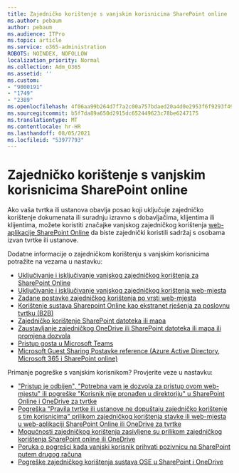```yaml
---
title: Zajedničko korištenje s vanjskim korisnicima SharePoint online
ms.author: pebaum
author: pebaum
ms.audience: ITPro
ms.topic: article
ms.service: o365-administration
ROBOTS: NOINDEX, NOFOLLOW
localization_priority: Normal
ms.collection: Adm_O365
ms.assetid: ''
ms.custom:
- "9000191"
- "1749"
- "2389"
ms.openlocfilehash: 4f06aa99b264d7f7a2c00a757bdaed20a4d0e2953f6f9293f4987ae448fb17bb
ms.sourcegitcommit: b5f7da89a650d2915dc652449623c78be6247175
ms.translationtype: MT
ms.contentlocale: hr-HR
ms.lasthandoff: 08/05/2021
ms.locfileid: "53977793"
---
```

# <a name="external-sharing-in-sharepoint-online"></a>Zajedničko korištenje s vanjskim korisnicima SharePoint online

Ako vaša tvrtka ili ustanova obavlja posao koji uključuje zajedničko korištenje dokumenata ili suradnju izravno s dobavljačima, klijentima ili klijentima, možete koristiti značajke vanjskog zajedničkog korištenja [web-aplikacije SharePoint Online](https://docs.microsoft.com/sharepoint/external-sharing-overview) da biste zajednički koristili sadržaj s osobama izvan tvrtke ili ustanove.

Dodatne informacije o zajedničkom korištenju s vanjskim korisnicima potražite na vezama u nastavku:

- [Uključivanje i isključivanje vanjskog zajedničkog korištenja za SharePoint Online](https://docs.microsoft.com/sharepoint/turn-external-sharing-on-or-off)
- [Uključivanje i isključivanje vanjskog zajedničkog korištenja web-mjesta](https://docs.microsoft.com/sharepoint/change-external-sharing-site)
- [Zadane postavke zajedničkog korištenja po vrsti web-mjesta](https://docs.microsoft.com/Office365/Enterprise/microsoft-365-guest-settings#sharepoint-site-level)
- [Korištenje sustava Sharepoint Online kao ekstranet rješenja za poslovnu tvrtku (B2B)](https://docs.microsoft.com/sharepoint/create-b2b-extranet)
- [Zajedničko korištenje SharePoint datoteka ili mapa](https://support.office.com/article/share-sharepoint-files-or-folders-1fe37332-0f9a-4719-970e-d2578da4941c)
- [Zaustavljanje zajedničkog OneDrive ili SharePoint datoteka ili mapa ili promjena dozvola](https://support.office.com/article/stop-sharing-onedrive-or-sharepoint-files-or-folders-or-change-permissions-0a36470f-d7fe-40a0-bd74-0ac6c1e13323)
- [Pristup gosta u Microsoft Teams](https://docs.microsoft.com/MicrosoftTeams/guest-access)
- [Microsoft Guest Sharing Postavke reference (Azure Active Directory, Microsoft 365 i SharePoint online)](https://docs.microsoft.com/Office365/Enterprise/microsoft-365-guest-settings)

Primanje pogreške s vanjskim korisnikom? Provjerite veze u nastavku:

- ["Pristup je odbijen", "Potrebna vam je dozvola za pristup ovom web-mjestu" ili pogreške "Korisnik nije pronađen u direktoriju" u SharePoint Online i OneDrive za tvrtke](https://docs.microsoft.com/sharepoint/support/administration/access-denied-or-need-permission-error-sharepoint-online-or-onedrive-for-business)
- [Pogreška "Pravila tvrtke ili ustanove ne dopuštaju zajedničko korištenje s tim korisnicima" prilikom zajedničkog korištenja stavke ili web-mjesta u web-aplikaciji SharePoint Online ili OneDrive za tvrtke](https://docs.microsoft.com/sharepoint/support/administration/organization-policies-do-not-allow-you-to-share-with-users-error)
- [Mogućnosti zajedničkog korištenja zasivljene su prilikom zajedničkog korištenja SharePoint online ili OneDrive](https://docs.microsoft.com/sharepoint/support/administration/sharing-options-grayed-out-when-sharing-from-sharepoint-online-or-onedrive)
- [Poruka o pogrešci kada vanjski korisnik prihvati pozivnicu na SharePoint putem drugog računa](https://docs.microsoft.com/sharepoint/support/sharing-and-permissions/error-when-external-user-accepts-an-invitation-by-using-another-account)
- [Pogreške zajedničkog korištenja sustava OSE u SharePoint i OneDrive](https://docs.microsoft.com/sharepoint/sharepoint-onedrive-error-message)


